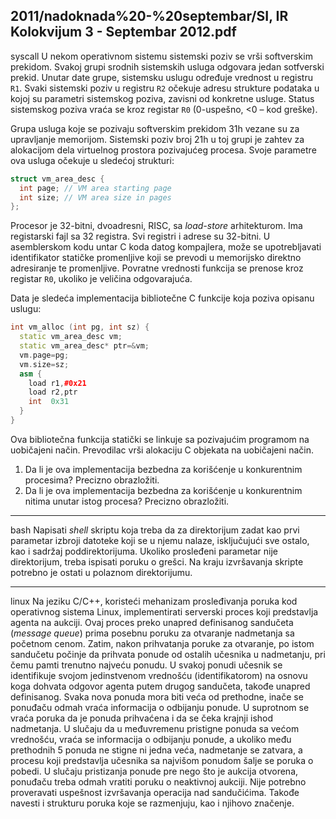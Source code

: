 2011/nadoknada%20-%20septembar/SI, IR Kolokvijum 3 - Septembar 2012.pdf
--------------------------------------------------------------------------------
syscall
U  nekom operativnom sistemu sistemski poziv se vrši softverskim prekidom. Svakoj grupi srodnih  sistemskih  usluga  odgovara  jedan  sotfverski  prekid.  Unutar  date  grupe,  sistemsku uslugu određuje vrednost u registru `R1`.  Svaki  sistemski  poziv  u  registru `R2` očekuje adresu strukture  podataka  u  kojoj  su  parametri  sistemskog  poziva,  zavisni  od  konkretne  usluge. Status sistemskog poziva vraća se kroz registar `R0` (0-uspešno, <0 – kod greške). 

Grupa   usluga   koje   se   pozivaju   softverskim   prekidom   31h   vezane   su   za upravljanje memorijom.  Sistemski  poziv broj  21h  u  toj  grupi  je  zahtev  za  alokacijom dela virtuelnog prostora pozivajućeg procesa. Svoje parametre ova usluga očekuje u sledećoj strukturi: 
```cpp
struct vm_area_desc { 
  int page; // VM area starting page 
  int size; // VM area size in pages 
}; 
```
Procesor  je  32-bitni,  dvoadresni,  RISC,  sa *load-store* arhitekturom.  Ima  registarski  fajl  sa 32 registra.  Svi  registri  i  adrese  su  32-bitni. U  asemblerskom  kodu  untar  C  koda  datog kompajlera,  može  se  upotrebljavati  identifikator  statičke  promenljive  koji  se  prevodi  u memorijsko  direktno  adresiranje  te  promenljive. Povratne  vrednosti  funkcija  se  prenose  kroz registar `R0`, ukoliko je veličina odgovarajuća. 

Data je sledeća implementacija bibliotečne C funkcije koja poziva opisanu uslugu: 
```cpp
int vm_alloc (int pg, int sz) { 
  static vm_area_desc vm; 
  static vm_area_desc* ptr=&vm; 
  vm.page=pg; 
  vm.size=sz; 
  asm { 
    load r1,#0x21 
    load r2,ptr 
    int  0x31 
  } 
} 
```
Ova bibliotečna funkcija statički se linkuje sa pozivajućim programom na uobičajeni način. Prevodilac vrši alokaciju C objekata na uobičajeni način. 

1. Da  li  je  ova  implementacija  bezbedna  za korišćenje  u  konkurentnim  procesima? Precizno obrazložiti. 
2. Da  li  je  ova  implementacija  bezbedna  za korišćenje u konkurentnim nitima unutar istog procesa? Precizno obrazložiti. 

--------------------------------------------------------------------------------
bash
Napisati *shell*  skriptu koja  treba  da  za  direktorijum  zadat  kao  prvi  parametar  izbroji  datoteke koji  se  u  njemu  nalaze,  isključujući  sve  ostalo,  kao  i  sadržaj  poddirektorijuma. Ukoliko prosleđeni parametar  nije  direktorijum,  treba ispisati poruku o grešci. Na kraju izvršavanja skripte potrebno je ostati u polaznom direktorijumu.  

--------------------------------------------------------------------------------
linux
Na jeziku C/C++, koristeći mehanizam prosleđivanja poruka kod operativnog sistema Linux, implementirati serverski proces koji predstavlja agenta na aukciji. Ovaj proces preko unapred definisanog sandučeta (*message queue*)  prima  posebnu  poruku  za  otvaranje  nadmetanja  sa početnom cenom. Zatim, nakon prihvatanja poruke za otvaranje, po istom sandučetu počinje da  prihvata  ponude  od  ostalih  učesnika  u  nadmetanju,  pri  čemu  pamti  trenutno  najveću ponudu.  U  svakoj  ponudi  učesnik  se  identifikuje  svojom  jedinstvenom  vrednošću (identifikatorom)  na  osnovu  koga  dohvata  odgovor  agenta putem drugog sandučeta, takođe unapred  definisanog. Svaka nova ponuda mora biti veća od prethodne, inače se ponuđaču odmah vraća informacija o odbijanju ponude. U suprotnom se vraća poruka da je ponuda prihvaćena i da se čeka krajnji ishod nadmetanja. U slučaju da u međuvremenu pristigne ponuda  sa  većom  vrednošću,  vraća  se  informacija  o  odbijanju  ponude,  a  ukoliko  među prethodnih 5 ponuda ne stigne ni jedna veća, nadmetanje se zatvara, a procesu koji predstavlja učesnika sa najvišom ponudom šalje se poruka o pobedi. U slučaju pristizanja ponude pre nego što je aukcija otvorena, ponuđaču treba odmah vratiti poruku o neaktivnoj aukciji. Nije potrebno  proveravati  uspešnost  izvršavanja  operacija  nad  sandučićima. Takođe  navesti i strukturu poruka koje se razmenjuju, kao i njihovo značenje. 
